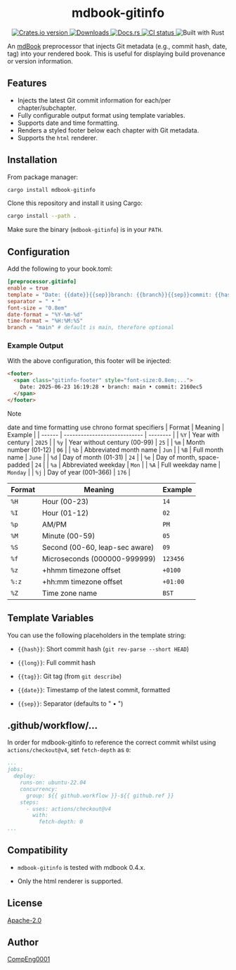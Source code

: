 
<div align="center">
    <h1 align="center"><b>mdbook-gitinfo</b></h1>
</div>

<p align="center">
  <a href="https://crates.io/crates/mdbook-gitinfo">
    <img src="https://img.shields.io/crates/v/mdbook-gitinfo?style=for-the-badge" alt="Crates.io version" />
  </a>
  <a href="https://crates.io/crates/mdbook-gitinfo">
    <img src="https://img.shields.io/crates/d/mdbook-gitinfo?style=for-the-badge" alt="Downloads" />
  </a>
  <a href="https://docs.rs/mdbook-gitinfo">
    <img src="https://img.shields.io/docsrs/mdbook-gitinfo?style=for-the-badge" alt="Docs.rs" />
  </a>
  <a href="https://github.com/CompEng0001/mdbook-gitinfo/actions">
    <img src="https://img.shields.io/github/actions/workflow/status/CompEng0001/mdbook-gitinfo/release.yml?&style=for-the-badge&label=CI" alt="CI status" />
  </a>
  <img src="https://img.shields.io/badge/Built%20with-Rust-orange?logo=rust&style=for-the-badge" alt="Built with Rust" />
</p>


An [mdBook](https://github.com/rust-lang/mdBook) preprocessor that injects Git metadata (e.g., commit hash, date, tag) into your rendered book. This is useful for displaying build provenance or version information.

## Features

- Injects the latest Git commit information for each/per chapter/subchapter.
- Fully configurable output format using template variables.
- Supports date and time formatting.
- Renders a styled footer below each chapter with Git metadata.
- Supports the `html` renderer.

## Installation

From package manager:

```sh
cargo install mdbook-gitinfo
```

Clone this repository and install it using Cargo:

```sh
cargo install --path .
```

Make sure the binary (`mdbook-gitinfo`) is in your `PATH`.

## Configuration

Add the following to your book.toml:

```toml
[preprocessor.gitinfo]
enable = true
template = "Date: {{date}}{{sep}}branch: {{branch}}{{sep}}commit: {{hash}}"
separator = " • "
font-size = "0.8em"
date-format = "%Y-%m-%d"
time-format = "%H:%M:%S"
branch = "main" # default is main, therefore optional
```


### Example Output

With the above configuration, this footer will be injected:

```html
<footer>
  <span class="gitinfo-footer" style="font-size:0.8em;...">
    Date: 2025-06-23 16:19:28 • branch: main • commit: 2160ec5
  </span>
</footer>
```

> [!NOTE]
> date and time formatting use chrono format specifiers
> | Format | Meaning                      | Example  |
> | ------ | ---------------------------- | -------- |
> | `%Y`   | Year with century            | `2025`   |
> | `%y`   | Year without century (00-99) | `25`     |
> | `%m`   | Month number (01-12)         | `06`     |
> | `%b`   | Abbreviated month name       | `Jun`    |
> | `%B`   | Full month name              | `June`   |
> | `%d`   | Day of month (01-31)         | `24`     |
> | `%e`   | Day of month, space-padded   | `24`     |
> | `%a`   | Abbreviated weekday          | `Mon`    |
> | `%A`   | Full weekday name            | `Monday` |
> | `%j`   | Day of year (001–366)        | `176`    |
>
> | Format | Meaning                        | Example  |
> | ------ | ------------------------------ | -------- |
> | `%H`   | Hour (00-23)                   | `14`     |
> | `%I`   | Hour (01-12)                   | `02`     |
> | `%p`   | AM/PM                          | `PM`     |
> | `%M`   | Minute (00-59)                 | `05`     |
> | `%S`   | Second (00-60, leap-sec aware) | `09`     |
> | `%f`   | Microseconds (000000-999999)   | `123456` |
> | `%z`   | +hhmm timezone offset          | `+0100`  |
> | `%:z`  | +hh\:mm timezone offset        | `+01:00` |
> | `%Z`   | Time zone name                 | `BST`    |


## Template Variables
You can use the following placeholders in the template string:

- `{{hash}}`: Short commit hash (`git rev-parse --short HEAD`)

- `{{long}}`: Full commit hash

- `{{tag}}`: Git tag (from `git describe`)

- `{{date}}`: Timestamp of the latest commit, formatted

- `{{sep}}`: Separator (defaults to " • ")

## .github/workflow/...

In order for mdbook-gitinfo to reference the correct commit whilst using `actions/checkout@v4`, set `fetch-depth` as `0`:

```yml
...
jobs:
  deploy:
    runs-on: ubuntu-22.04
    concurrency:
      group: ${{ github.workflow }}-${{ github.ref }}
    steps:
      - uses: actions/checkout@v4
        with:
          fetch-depth: 0
...
```

## Compatibility

- `mdbook-gitinfo` is tested with mdbook 0.4.x.

- Only the html renderer is supported.

## License

[Apache-2.0](LICENSE.md)

## Author

[CompEng0001](https://github.com/CompEng0001)